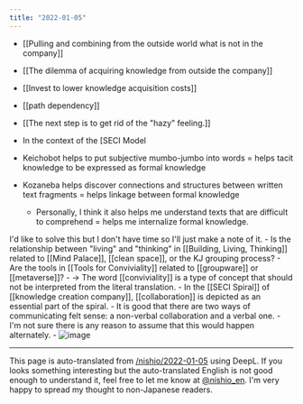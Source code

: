 ```yaml
---
title: "2022-01-05"
---
```


- [[Pulling and combining from the outside world what is not in the company]]
- [[The dilemma of acquiring knowledge from outside the company]]
- [[Invest to lower knowledge acquisition costs]]
- [[path dependency]]

- [[The next step is to get rid of the "hazy" feeling.]]
- In the context of the [SECI Model
- Keichobot helps to put subjective mumbo-jumbo into words = helps tacit knowledge to be expressed as formal knowledge
- Kozaneba helps discover connections and structures between written text fragments = helps linkage between formal knowledge
    - Personally, I think it also helps me understand texts that are difficult to comprehend = helps me internalize formal knowledge.

I'd like to solve this but I don't have time so I'll just make a note of it.
    - Is the relationship between "living" and "thinking" in [[Building, Living, Thinking]] related to [[Mind Palace]], [[clean space]], or the KJ grouping process?
    - Are the tools in [[Tools for Conviviality]] related to [[groupware]] or [[metaverse]]?
    - → The word [[conviviality]] is a type of concept that should not be interpreted from the literal translation.
    - In the [[SECI Spiral]] of [[knowledge creation company]], [[collaboration]] is depicted as an essential part of the spiral.
    - It is good that there are two ways of communicating felt sense: a non-verbal collaboration and a verbal one.
    - I'm not sure there is any reason to assume that this would happen alternately.
    - ![image](https://gyazo.com/bcfc8f2ee0b02e35308c182df2a11633/thumb/1000)


---
This page is auto-translated from [/nishio/2022-01-05](https://scrapbox.io/nishio/2022-01-05) using DeepL. If you looks something interesting but the auto-translated English is not good enough to understand it, feel free to let me know at [@nishio_en](https://twitter.com/nishio_en). I'm very happy to spread my thought to non-Japanese readers.